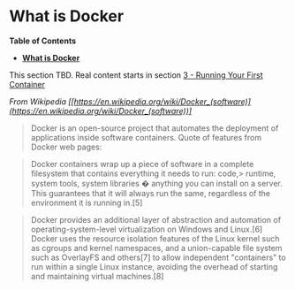 # __What is Docker__


__Table of Contents__

* [<strong>What is Docker</strong>](#what-is-docker)

This section TBD. Real content starts in section [3 - Running Your First Container](../3-Running_Your_First_Container)

_From Wikipedia [[https://en.wikipedia.org/wiki/Docker_(software)](https://en.wikipedia.org/wiki/Docker_(software))]_

> Docker is an open-source project that automates the deployment of applications inside software containers. Quote of
> features from Docker web pages:

>    Docker containers wrap up a piece of software in a complete filesystem that contains everything it needs to run: code,>
>    runtime, system tools, system libraries � anything you can install on a server. This guarantees that it will always run
>    the same, regardless of the environment it is running in.[5]

> Docker provides an additional layer of abstraction and automation of operating-system-level virtualization on Windows
> and Linux.[6] Docker uses the resource isolation features of the Linux kernel such as cgroups and kernel namespaces,
> and a union-capable file system such as OverlayFS and others[7] to allow independent "containers" to run within a
> single Linux instance, avoiding the overhead of starting and maintaining virtual machines.[8]

